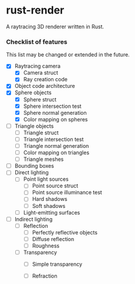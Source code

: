 # rust-render
A raytracing 3D renderer written in Rust.

### Checklist of features

This list may be changed or extended in the future.

- [x] Raytracing camera
  - [x] Camera struct
  - [x] Ray creation code
- [x] Object code architecture
- [x] Sphere objects
  - [x] Sphere struct
  - [x] Sphere intersection test
  - [x] Sphere normal generation
  - [x] Color mapping on spheres
- [ ] Triangle objects
  - [ ] Triangle struct
  - [ ] Triangle intersection test
  - [ ] Triangle normal generation
  - [ ] Color mapping on triangles
  - [ ] Triangle meshes
- [ ] Bounding boxes
- [ ] Direct lighting
  - [ ] Point light sources
    - [ ] Point source struct
    - [ ] Point source illuminance test
    - [ ] Hard shadows
    - [ ] Soft shadows
  - [ ] Light-emitting surfaces
- [ ] Indirect lighting
  - [ ] Reflection
    - [ ] Perfectly reflective objects
    - [ ] Diffuse reflection
    - [ ] Roughness
  - [ ] Transparency
    - [ ] Simple transparency
    - [ ] Refraction
    
